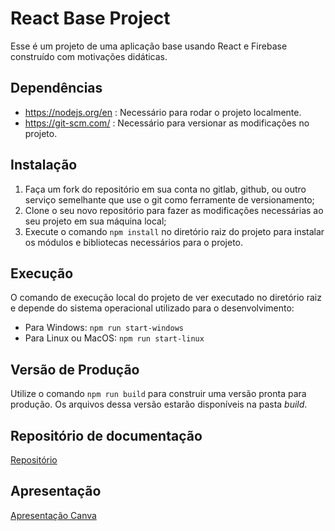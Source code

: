 # React Base Project 

Esse é um projeto de uma aplicação base usando React e Firebase construído com motivações didáticas.


## Dependências

- https://nodejs.org/en : Necessário para rodar o projeto localmente.
- https://git-scm.com/ : Necessário para versionar as modificações no projeto.


## Instalação

1. Faça um fork do repositório em sua conta no gitlab, github, ou outro serviço semelhante que use o git como ferramente de versionamento; 
2. Clone o seu novo repositório para fazer as modificações necessárias ao seu projeto em sua máquina local;
3. Execute o comando `npm install` no diretório raiz do projeto para instalar os módulos e bibliotecas necessários para o projeto.

## Execução

O comando de execução local do projeto de ver executado no diretório raiz e depende do sistema operacional utilizado para o desenvolvimento:

- Para Windows: `npm run start-windows`
- Para Linux ou MacOS: `npm run start-linux`

## Versão de Produção

Utilize o comando `npm run build` para construir uma versão pronta para produção. Os arquivos dessa versão estarão disponíveis na pasta *build*.

## Repositório de documentação                                               

[Repositório](https://github.com/Guilherme0Rocha/Projeto-Front-End/tree/main)

## Apresentação

[Apresentação Canva](https://www.canva.com/design/DAGWeKRt-s0/vY3jdaV8_LOa_ipNfi2STQ/edit?utm_content=DAGWeKRt-s0&utm_campaign=designshare&utm_medium=link2&utm_source=sharebutton)
